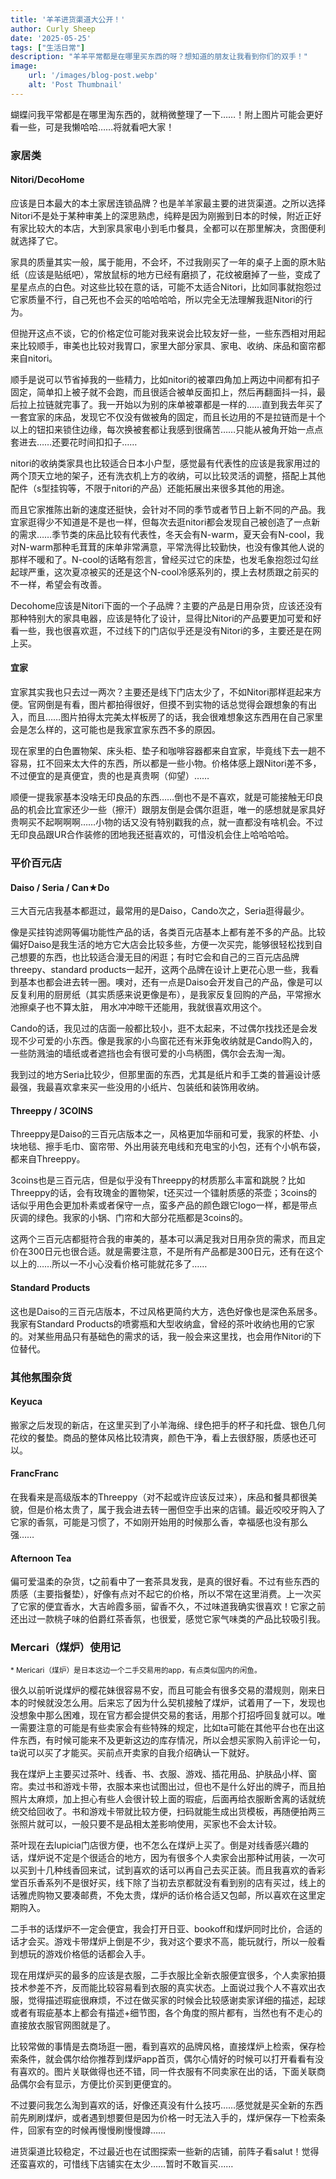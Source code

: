 ```yaml
---
title: '羊羊进货渠道大公开！'
author: Curly Sheep
date: '2025-05-25'
tags: ["生活日常"]
description: "羊羊平常都是在哪里买东西的呀？想知道的朋友让我看到你们的双手！"
image:
    url: '/images/blog-post.webp'
    alt: 'Post Thumbnail'
---
```


<p class='foreword my-3'>蝴蝶问我平常都是在哪里淘东西的，就稍微整理了一下……！附上图片可能会更好看一些，可是我懒哈哈……将就看吧大家！</p>

<div class="divider mb-3 mx-auto"></div>


### 家居类

#### Nitori/DecoHome
应该是日本最大的本土家居连锁品牌？也是羊羊家最主要的进货渠道。之所以选择Nitori不是处于某种审美上的深思熟虑，纯粹是因为刚搬到日本的时候，附近正好有家比较大的本店，大到家具家电小到毛巾餐具，全都可以在那里解决，贪图便利就选择了它。

家具的质量其实一般，属于能用，不会坏，不过我刚买了一年的桌子上面的原木贴纸（应该是贴纸吧），常放鼠标的地方已经有磨损了，花纹被磨掉了一些，变成了星星点点的白色。对这些比较在意的话，可能不太适合Nitori，比如同事就抱怨过它家质量不行，自己死也不会买的哈哈哈哈，所以完全无法理解我逛Nitori的行为。

但抛开这点不谈，它的价格定位可能对我来说会比较友好一些，一些东西相对用起来比较顺手，审美也比较对我胃口，家里大部分家具、家电、收纳、床品和窗帘都来自nitori。

顺手是说可以节省掉我的一些精力，比如nitori的被罩四角加上两边中间都有扣子固定，简单扣上被子就不会跑，而且很适合被单反面扣上，然后再翻面抖一抖，最后拉上拉链就完事了。我一开始以为别的床单被罩都是一样的……直到我去年买了一套宜家的床品，发现它不仅没有做被角的固定，而且长边用的不是拉链而是十个以上的钮扣来锁住边缘，每次换被套都让我感到很痛苦……只能从被角开始一点点套进去……还要花时间扣扣子……

nitori的收纳类家具也比较适合日本小户型，感觉最有代表性的应该是我家用过的两个顶天立地的架子，还有洗衣机上方的收纳，可以比较灵活的调整，搭配上其他配件（s型挂钩等，不限于nitori的产品）还能拓展出来很多其他的用途。

而且它家推陈出新的速度还挺快，会针对不同的季节或者节日上新不同的产品。我宜家逛得少不知道是不是也一样，但每次去逛nitori都会发现自己被创造了一点新的需求……季节类的床品比较有代表性，冬天会有N-warm，夏天会有N-cool，我对N-warm那种毛茸茸的床单非常满意，平常洗得比较勤快，也没有像其他人说的那样不暖和了。N-cool的话略有怨言，曾经买过它的床垫，也发毛象抱怨过勾丝起球严重，这次夏凉被买的还是这个N-cool冷感系列的，摸上去材质跟之前买的不一样，希望会有改善。

Decohome应该是Nitori下面的一个子品牌？主要的产品是日用杂货，应该还没有那种特别大的家具电器，应该是特化了设计，显得比Nitori的产品要更加可爱和好看一些，我也很喜欢逛，不过线下的门店似乎还是没有Nitori的多，主要还是在网上买。

#### 宜家

宜家其实我也只去过一两次？主要还是线下门店太少了，不如Nitori那样逛起来方便。官网倒是有看，图片都拍得很好，但摸不到实物的话总觉得会跟想象的有出入，而且……图片拍得太完美太样板房了的话，我会很难想象这东西用在自己家里会是怎么样的，这可能也是我家宜家东西不多的原因。

现在家里的白色置物架、床头柜、垫子和咖啡容器都来自宜家，毕竟线下去一趟不容易，扛不回来太大件的东西，所以都是一些小物。价格体感上跟Nitori差不多，不过便宜的是真便宜，贵的也是真贵啊（仰望）……

顺便一提我家基本没啥无印良品的东西……倒也不是不喜欢，就是可能接触无印良品的机会比宜家还少一些（擦汗）跟朋友倒是会偶尔逛逛，唯一的感想就是家具好贵啊买不起啊啊啊……小物的话又没有特别戳我的点，就一直都没有啥机会。不过无印良品跟UR合作装修的团地我还挺喜欢的，可惜没机会住上哈哈哈哈。

### 平价百元店

#### **Daiso / Seria / Can★Do**  
三大百元店我基本都逛过，最常用的是Daiso，Cando次之，Seria逛得最少。

像是买挂钩滤网等偏功能性产品的话，各类百元店基本上都有差不多的产品。比较偏好Daiso是我生活的地方它大店会比较多些，方便一次买完，能够很轻松找到自己想要的东西，也比较适合漫无目的闲逛；有时它会和自己的三百元店品牌threepy、standard products一起开，这两个品牌在设计上更花心思一些，我看到基本也都会进去转一圈。噢对，还有一点是Daiso会开发自己的产品，像是可以反复利用的厨房纸（其实质感来说更像是布），是我家反复回购的产品，平常擦水池擦桌子也不算太脏， 用水冲冲晾干还能用，我就很喜欢用这个。

Cando的话，我见过的店面一般都比较小，逛不太起来，不过偶尔找找还是会发现不少可爱的小东西。像是我家的小鸟窗花还有米菲兔收纳就是Cando购入的，一些防溅油的墙纸或者遮挡也会有很可爱的小鸟柄图，偶尔会去淘一淘。

我到过的地方Seria比较少，但那里面的东西，尤其是纸片和手工类的普遍设计感最强，我最喜欢拿来买一些没用的小纸片、包装纸和装饰用收纳。

#### Threeppy / 3COINS

Threeppy是Daiso的三百元店版本之一，风格更加华丽和可爱，我家的杯垫、小块地毯、擦手毛巾、窗帘带、外出用装充电线和充电宝的小包，还有个小帆布袋，都来自Threeppy。

3coins也是三百元店，但是似乎没有Threeppy的材质那么丰富和跳脱？比如Threeppy的话，会有玫瑰金的置物架，t还买过一个镭射质感的茶壶；3coins的话似乎用色会更加朴素或者保守一点，蛮多产品的颜色跟它logo一样，都是带点灰调的绿色。我家的小锅、门帘和大部分花瓶都是3coins的。

这两个三百元店都挺符合我的审美的，基本可以满足我对日用杂货的需求，而且定价在300日元也很合适。就是需要注意，不是所有产品都是300日元，还有在这个以上的……所以一不小心没看价格可能就花多了……

#### Standard Products

这也是Daiso的三百元店版本，不过风格更简约大方，选色好像也是深色系居多。我家有Standard Products的喷雾瓶和大型收纳盒，曾经的茶叶收纳也用的它家的。对某些用品只有基础色的需求的话，我一般会来这里找，也会用作Nitori的下位替代。

### 其他氛围杂货

#### Keyuca

搬家之后发现的新店，在这里买到了小羊海绵、绿色把手的杯子和托盘、银色几何花纹的餐垫。商品的整体风格比较清爽，颜色干净，看上去很舒服，质感也还可以。

#### FrancFranc

在我看来是高级版本的Threeppy（对不起或许应该反过来），床品和餐具都很美貌，但是价格太贵了，属于我会进去转一圈但空手出来的店铺。最近咬咬牙购入了它家的香氛，可能是习惯了，不如刚开始用的时候那么香，幸福感也没有那么强……

#### Afternoon Tea

偏可爱温柔的杂货，t之前看中了一套茶具发我，是真的很好看。不过有些东西的质感（主要指餐垫），好像有点对不起它的价格，所以不常在这里消费。上一次买了它家的便宜香水，大吉岭霞多丽，留香不久，不过味道我确实很喜欢！它家之前还出过一款桃子味的伯爵红茶香氛，也很爱，感觉它家气味类的产品比较吸引我。

### Mercari（煤炉）使用记

<small>* Mericari（煤炉）是日本这边一个二手交易用的app，有点类似国内的闲鱼。</small>

很久以前听说煤炉的樱花妹很容易不安，而且可能会有很多交易的潜规则，刚来日本的时候就没怎么用。后来忘了因为什么契机接触了煤炉，试着用了一下，发现也没想象中那么困难，现在官方都会提供交易的套话，用那个打招呼回复就可以。唯一需要注意的可能是有些卖家会有些特殊的规定，比如ta可能在其他平台也在出这件东西，有时候可能来不及更新这边的库存情况，所以会想买家购入前评论一句，ta说可以买了才能买。买前点开卖家的自我介绍确认一下就好。

我在煤炉上主要买过茶叶、线香、书、衣服、游戏、插花用品、护肤品小样、窗帘。卖过书和游戏卡带，衣服本来也试图出过，但也不是什么好出的牌子，而且拍照片太麻烦，加上担心有些人会很计较上面的瑕疵，后面再给衣服断舍离的话就统统交给回收了。书和游戏卡带就比较方便，扫码就能生成出货模板，再随便拍两三张照片就可以，一般只要不是品相太差影响使用，买家也不会太计较。

茶叶现在去lupicia门店很方便，也不怎么在煤炉上买了。倒是对线香感兴趣的话，煤炉说不定是个很适合的地方，因为有很多个人卖家会出那种试用装，一次可以买到十几种线香回来试，试到喜欢的话可以再自己去买正装。而且我喜欢的香彩堂百乐香系列不是很好买，线下除了当初去京都就没有看到别的店有买过，线上的话雅虎购物又要凑邮费，不免太贵，煤炉的话价格合适又包邮，所以喜欢在这里定期购入。

二手书的话煤炉不一定会便宜，我会打开日亚、bookoff和煤炉同时比价，合适的话才会买。游戏卡带煤炉上倒是不少，我对这个要求不高，能玩就行，所以一般看到想玩的游戏价格低的话都会入手。

现在用煤炉买的最多的应该是衣服，二手衣服比全新衣服便宜很多，个人卖家拍摄技术参差不齐，反而能比较容易看到衣服的真实状态。上面说过我个人不喜欢出衣服，觉得描述瑕疵很麻烦，不过在做买家的时候会比较感谢卖家详细的描述，起球或者有瑕疵基本上都会有描述+细节图，各个角度的照片都有，当然也有不走心的直接放衣服官网图就是了。

比较常做的事情是去商场逛一圈，看到喜欢的品牌风格，直接煤炉上检索，保存检索条件，就会偶尔给你推荐到煤炉app首页，偶尔心情好的时候可以打开看看有没有喜欢的。图片关联做得也还不错，同一件衣服有不同卖家在出的话，下面关联商品偶尔会有显示，方便比价买到更便宜的。

不过要问我怎么淘到喜欢的话，好像还真没有什么技巧……感觉就是买全新的东西前先刷刷煤炉，或者遇到想要但是因为价格一时无法入手的，煤炉保存一下检索条件，回家有空的时候再慢慢刷慢慢蹲……


<div class="divider my-3 mx-auto"></div>
<p class='foreword'>进货渠道比较稳定，不过最近也在试图探索一些新的店铺，前阵子看salut！觉得还蛮喜欢的，可惜线下店铺实在太少……暂时不敢盲买……</p>
